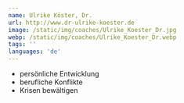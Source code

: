 ```yaml
---
name: Ulrike Köster, Dr.
url: http://www.dr-ulrike-koester.de
image: /static/img/coaches/Ulrike_Koester_Dr.jpg
webp: /static/img/coaches/Ulrike_Koester_Dr.webp
tags: ''
languages: 'de'
---
```


<ul><li>persönliche Entwicklung&nbsp;</li><li>berufliche Konflikte&nbsp;</li><li>Krisen bewältigen</li></ul>